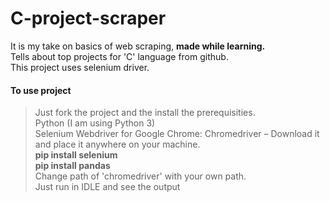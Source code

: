 # C-project-scraper
It is my take on basics of web scraping, <strong>made while learning.</strong> <br>
Tells about top projects for 'C' language from github.<br>
This project uses selenium driver.
#### To use project
> Just fork the project and the install the prerequisities. <br>
> Python (I am using Python 3) <br>
> Selenium Webdriver for Google Chrome: Chromedriver – Download it and place it anywhere on your machine.<br>
> <strong>pip install selenium <br>
> pip install pandas</strong> <br>
> Change path of 'chromedriver' with your own path.<br>
> Just run in IDLE and see the output <br>
> 
